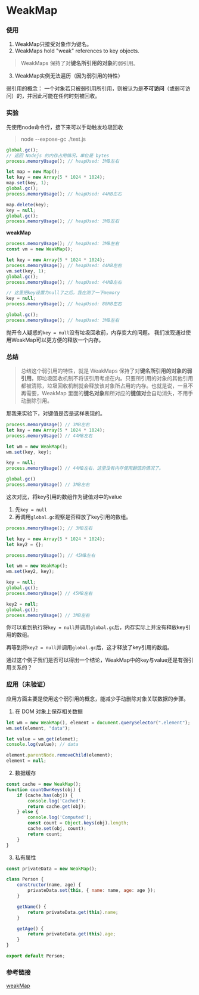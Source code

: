 # WeakMap

### 使用

1. WeakMap只接受对象作为键名。
2. WeakMaps hold "weak" references to key objects.
  > WeakMaps 保持了对**键名所引用的对象**的弱引用。
3. WeakMap实例无法遍历（因为弱引用的特性）
  
弱引用的概念：
一个对象若只被弱引用所引用，则被认为是**不可访问**（或弱可访问）的，并因此可能在任何时刻被回收。

### 实验

先使用node命令行，接下来可以手动触发垃圾回收
> node --expose-gc ./test.js

```js
global.gc();
// 返回 Nodejs 的内存占用情况，单位是 bytes
process.memoryUsage(); // heapUsed: 3MB左右

let map = new Map();
let key = new Array(5 * 1024 * 1024);
map.set(key, 1);
global.gc();
process.memoryUsage(); // heapUsed: 44MB左右

map.delete(key);
key = null;
global.gc();
process.memoryUsage(); // heapUsed: 3MB左右
```

**weakMap**

```js
process.memoryUsage(); // heapUsed: 3MB左右
const vm = new WeakMap();

let key = new Array(5 * 1024 * 1024);
process.memoryUsage(); // heapUsed: 44MB左右
vm.set(key, 1);
global.gc();
process.memoryUsage(); // heapUsed: 44MB左右

// 这里把key设置为null了之后，我在测了一下memory
key = null;
process.memoryUsage(); // heapUsed: 88MB左右

global.gc();
process.memoryUsage(); // heapUsed: 3MB左右
```

抛开令人疑惑的`key = null`没有垃圾回收前，内存变大的问题。
我们发现通过使用WeakMap可以更方便的释放一个内存。

### 总结

> 总结这个弱引用的特性，就是 WeakMaps 保持了对**键名所引用的对象的弱引用**，即垃圾回收机制不将该引用考虑在内。只要所引用的对象的其他引用都被清除，垃圾回收机制就会释放该对象所占用的内存。也就是说，一旦不再需要，WeakMap 里面的**键名对象**和所对应的**键值对**会自动消失，不用手动删除引用。

那我来实验下，对键值是否是这样表现的。
```js
process.memoryUsage() // 3MB左右
let key = new Array(5 * 1024 * 1024);
process.memoryUsage() // 44MB左右

let wm = new WeakMap();
wm.set(key, key);

key = null;
process.memoryUsage() // 44MB左右，这里没有内存使用翻倍的情况了。

global.gc() 
process.memoryUsage() // 3MB左右
```

这次对比，将key引用的数组作为键值对中的value
1. 先`key = null`
2. 再调用`global.gc`观察是否释放了key引用的数组。
```js
process.memoryUsage(); // 3MB左右

let key = new Array(5 * 1024 * 1024);
let key2 = {};

process.memoryUsage(); // 45MB左右

let wm = new WeakMap();
wm.set(key2, key);

key = null;
global.gc();
process.memoryUsage() // 45MB左右

key2 = null;
global.gc();
process.memoryUsage() // 3MB左右
```

你可以看到执行将`key = null`并调用`global.gc`后，内存实际上并没有释放key引用的数组。

再等到将`key2 = null`并调用`global.gc`后，这才释放了key引用的数组。

通过这个例子我们是否可以得出一个结论，WeakMap中的key与value还是有强引用关系的？

### 应用（未验证）

应用方面主要是使用这个弱引用的概念，能减少手动删除对象关联数据的步骤。

1. 在 DOM 对象上保存相关数据

```js
let wm = new WeakMap(), element = document.querySelector(".element");
wm.set(element, "data");

let value = wm.get(elemet);
console.log(value); // data

element.parentNode.removeChild(element);
element = null;
```

2. 数据缓存

```js
const cache = new WeakMap();
function countOwnKeys(obj) {
    if (cache.has(obj)) {
        console.log('Cached');
        return cache.get(obj);
    } else {
        console.log('Computed');
        const count = Object.keys(obj).length;
        cache.set(obj, count);
        return count;
    }
}
```

3. 私有属性

```js
const privateData = new WeakMap();

class Person {
    constructor(name, age) {
        privateData.set(this, { name: name, age: age });
    }

    getName() {
        return privateData.get(this).name;
    }

    getAge() {
        return privateData.get(this).age;
    }
}

export default Person;
```


### 参考链接

[weakMap](https://github.com/mqyqingfeng/Blog/issues/92)